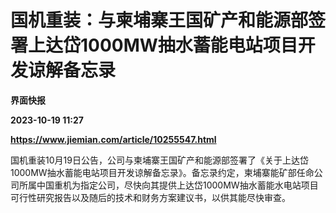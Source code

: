 # 国机重装：与柬埔寨王国矿产和能源部签署上达岱1000MW抽水蓄能电站项目开发谅解备忘录
**界面快报**

**2023-10-19 11:27**

**https://www.jiemian.com/article/10255547.html**

国机重装10月19日公告，公司与柬埔寨王国矿产和能源部签署了《关于上达岱1000MW抽水蓄能电站项目开发谅解备忘录》。备忘录约定，柬埔寨能矿部任命公司所属中国重机为指定公司，尽快向其提供上达岱1000MW抽水蓄能水电站项目可行性研究报告以及随后的技术和财务方案建议书，以供其能尽快审查。